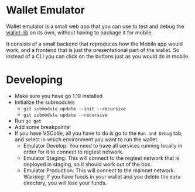 # Wallet Emulator

Wallet emulator is a small web app that you can use to test and debug the [wallet-lib](https://github.com/clovrlabs/wallet-lib) on its own, without having to package it for mobile.

It consists of a small backend that reproduces how the Mobile app would work, and a frontend that is just the presentational part of the wallet. So instead of a CLI you can click on the buttons just as you would do in mobile.

# Developing
- Make sure you have go 1.19 installed
- Initialize the submodules
    - `git submodule update --init --recursive`
    - `git submodule update --recursive`
- Run `go get`
- Add some breakpoints!
- If you have VSCode, all you have to do is go to the `Run and Debug` tab, and select in which environment you want to run the wallet.
    - Emulator Develop: You need to have all services running locally in order for it to connect to regtest network.
    - Emulator Staging: This will connect to the regtest network that is deployed in staging, so it should work out of the box.
    - Emulator Production: This will connect to the mainnet network. Warning: If you have funds in your wallet and you delete the `data` directory, you will lose your funds.
